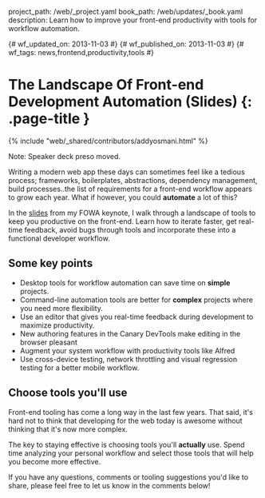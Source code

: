 project_path: /web/_project.yaml book_path: /web/updates/_book.yaml description: Learn how to improve your front-end productivity with tools for workflow automation.

{# wf_updated_on: 2013-11-03 #} {# wf_published_on: 2013-11-03 #} {# wf_tags: news,frontend,productivity,tools #}

# The Landscape Of Front-end Development Automation (Slides) {: .page-title }

{% include "web/_shared/contributors/addyosmani.html" %}

Note: Speaker deck preso moved.

Writing a modern web app these days can sometimes feel like a tedious process; frameworks, boilerplates, abstractions, dependency management, build processes..the list of requirements for a front-end workflow appears to grow each year. What if however, you could **automate** a lot of this?

In the [slides](https://speakerdeck.com/addyosmani/automating-front-end-workflow) from my FOWA keynote, I walk through a landscape of tools to keep you productive on the front-end. Learn how to iterate faster, get real-time feedback, avoid bugs through tools and incorporate these into a functional developer workflow.

## Some key points

* Desktop tools for workflow automation can save time on **simple** projects.
* Command-line automation tools are better for **complex** projects where you need more flexibility.
* Use an editor that gives you real-time feedback during development to maximize productivity.
* New authoring features in the Canary DevTools make editing in the browser pleasant
* Augment your system workflow with productivity tools like Alfred
* Use cross-device testing, network throttling and visual regression testing for a better mobile workflow.

## Choose tools you'll use

Front-end tooling has come a long way in the last few years. That said, it's hard not to think that developing for the web today is awesome without thinking that it's now more complex.

The key to staying effective is choosing tools you'll **actually** use. Spend time analyzing your personal workflow and select those tools that will help you become more effective.

If you have any questions, comments or tooling suggestions you'd like to share, please feel free to let us know in the comments below!